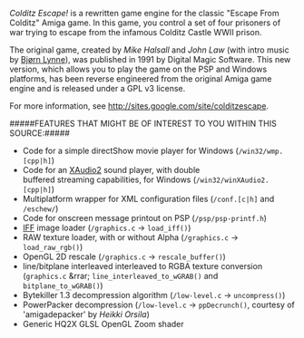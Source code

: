 _Colditz Escape!_ is a rewritten game engine for the classic "Escape From Colditz" Amiga game.
In this game, you control a set of four prisoners of war trying to escape from the infamous Colditz Castle WWII prison.

The original game, created by _Mike Halsall_ and _John Law_ (with intro music by [Bjørn Lynne](http://www.lynnemusic.com/)),
was published in 1991 by Digital Magic Software.
This new version, which allows you to play the game on the PSP and Windows platforms, has been reverse engineered from the
original Amiga game engine and is released under a GPL v3 license.

For more information, see http://sites.google.com/site/colditzescape.

#####FEATURES THAT MIGHT BE OF INTEREST TO YOU WITHIN THIS SOURCE:#####

* Code for a simple directShow movie player for Windows (`/win32/wmp.[cpp|h]`)
* Code for an [XAudio2](https://msdn.microsoft.com/en-us/library/windows/desktop/ee415813.aspx) sound player, with double  
  buffered streaming capabilities, for Windows (`/win32/winXAudio2.[cpp|h]`)
* Multiplatform wrapper for XML configuration files (`/conf.[c|h]` and `/eschew/`)
* Code for onscreen message printout on PSP (`/psp/psp-printf.h`)
* [IFF](http://en.wikipedia.org/wiki/Interchange_File_Format) image loader (`/graphics.c` &rarr; `load_iff()`)
* RAW texture loader, with or without Alpha (`/graphics.c` &rarr; `load_raw_rgb()`)
* OpenGL 2D rescale (`/graphics.c` &rarr; `rescale_buffer()`)
* line/bitplane interleaved interleaved to RGBA texture conversion (`graphics.c` &rrar; `line_interleaved_to_wGRAB()` and `bitplane_to_wGRAB()`)
* Bytekiller 1.3 decompression algorithm (`/low-level.c` &rarr; `uncompress()`)
* PowerPacker decompression (`/low-level.c` &rarr; `ppDecrunch()`, courtesy of 'amigadepacker' by _Heikki Orsila_)
* Generic HQ2X GLSL OpenGL Zoom shader 